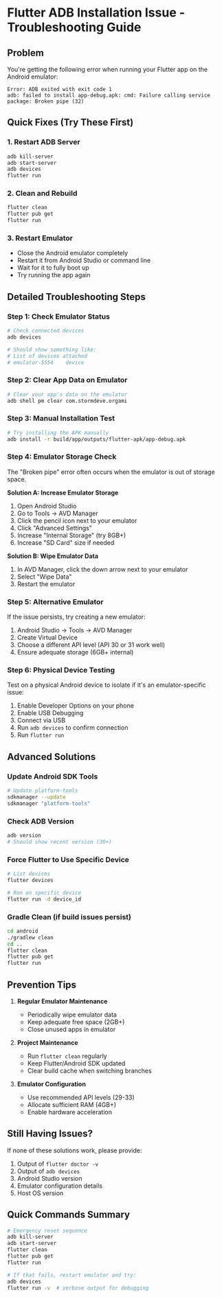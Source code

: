 # Flutter ADB Installation Issue - Troubleshooting Guide

## Problem
You're getting the following error when running your Flutter app on the Android emulator:
```
Error: ADB exited with exit code 1
adb: failed to install app-debug.apk: cmd: Failure calling service package: Broken pipe (32)
```

## Quick Fixes (Try These First)

### 1. Restart ADB Server
```bash
adb kill-server
adb start-server
adb devices
flutter run
```

### 2. Clean and Rebuild
```bash
flutter clean
flutter pub get
flutter run
```

### 3. Restart Emulator
- Close the Android emulator completely
- Restart it from Android Studio or command line
- Wait for it to fully boot up
- Try running the app again

## Detailed Troubleshooting Steps

### Step 1: Check Emulator Status
```bash
# Check connected devices
adb devices

# Should show something like:
# List of devices attached
# emulator-5554    device
```

### Step 2: Clear App Data on Emulator
```bash
# Clear your app's data on the emulator
adb shell pm clear com.stormdeve.orgami
```

### Step 3: Manual Installation Test
```bash
# Try installing the APK manually
adb install -r build/app/outputs/flutter-apk/app-debug.apk
```

### Step 4: Emulator Storage Check
The "Broken pipe" error often occurs when the emulator is out of storage space.

**Solution A: Increase Emulator Storage**
1. Open Android Studio
2. Go to Tools → AVD Manager
3. Click the pencil icon next to your emulator
4. Click "Advanced Settings"
5. Increase "Internal Storage" (try 8GB+)
6. Increase "SD Card" size if needed

**Solution B: Wipe Emulator Data**
1. In AVD Manager, click the down arrow next to your emulator
2. Select "Wipe Data"
3. Restart the emulator

### Step 5: Alternative Emulator
If the issue persists, try creating a new emulator:
1. Android Studio → Tools → AVD Manager
2. Create Virtual Device
3. Choose a different API level (API 30 or 31 work well)
4. Ensure adequate storage (6GB+ internal)

### Step 6: Physical Device Testing
Test on a physical Android device to isolate if it's an emulator-specific issue:
1. Enable Developer Options on your phone
2. Enable USB Debugging
3. Connect via USB
4. Run `adb devices` to confirm connection
5. Run `flutter run`

## Advanced Solutions

### Update Android SDK Tools
```bash
# Update platform-tools
sdkmanager --update
sdkmanager "platform-tools"
```

### Check ADB Version
```bash
adb version
# Should show recent version (30+)
```

### Force Flutter to Use Specific Device
```bash
# List devices
flutter devices

# Run on specific device
flutter run -d device_id
```

### Gradle Clean (if build issues persist)
```bash
cd android
./gradlew clean
cd ..
flutter clean
flutter pub get
flutter run
```

## Prevention Tips

1. **Regular Emulator Maintenance**
   - Periodically wipe emulator data
   - Keep adequate free space (2GB+)
   - Close unused apps in emulator

2. **Project Maintenance**
   - Run `flutter clean` regularly
   - Keep Flutter/Android SDK updated
   - Clear build cache when switching branches

3. **Emulator Configuration**
   - Use recommended API levels (29-33)
   - Allocate sufficient RAM (4GB+)
   - Enable hardware acceleration

## Still Having Issues?

If none of these solutions work, please provide:
1. Output of `flutter doctor -v`
2. Output of `adb devices`
3. Android Studio version
4. Emulator configuration details
5. Host OS version

## Quick Commands Summary
```bash
# Emergency reset sequence
adb kill-server
adb start-server
flutter clean
flutter pub get
flutter run

# If that fails, restart emulator and try:
adb devices
flutter run -v  # verbose output for debugging
```